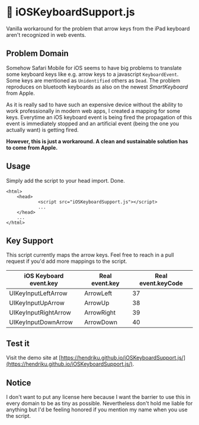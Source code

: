 # 🍨 iOSKeyboardSupport.js

Vanilla workaround for the problem that arrow keys from the iPad keyboard aren't recognized in web events.

## Problem Domain

Somehow Safari Mobile for iOS seems to have big problems to translate some keyboard keys like e.g. arrow keys to a javascript `KeyboardEvent`.
Some keys are mentioned as `Unidentified` others as `Dead`. The problem reproduces on bluetooth keyboards as also on the newest _SmartKeyboard_ from Apple.

As it is really sad to have such an expensive device without the ability to work professionally in modern web apps, I created a mapping for some keys.
Everytime an iOS keyboard event is being fired the propagation of this event is immediately stopped and an artificial event (being the one you actually want) is getting fired.

**However, this is just a workaround. A clean and sustainable solution has to come from Apple.**

## Usage

Simply add the script to your head import. Done.

```
<html>
    <head>
            <script src="iOSKeyboardSupport.js"></script>
            ...
    </head>
    ...
</html>
```

## Key Support

This script currently maps the arrow keys. Feel free to reach in a pull request if you'd add more mappings to the script.

| iOS Keyboard event.key | Real event.key | Real event.keyCode  |
| ---------------------- | -------------- | ------------------- |
| UIKeyInputLeftArrow    | ArrowLeft      | 37                  |
| UIKeyInputUpArrow      | ArrowUp        | 38                  |
| UIKeyInputRightArrow   | ArrowRight     | 39                  |
| UIKeyInputDownArrow    | ArrowDown      | 40                  |

## Test it

Visit the demo site at [https://hendriku.github.io/iOSKeyboardSupport.js/](https://hendriku.github.io/iOSKeyboardSupport.js/).

## Notice

I don't want to put any license here because I want the barrier to use this in every domain to be as tiny as possible.
Nevertheless don't hold me liable for anything but I'd be feeling honored if you mention my name when you use the script.
